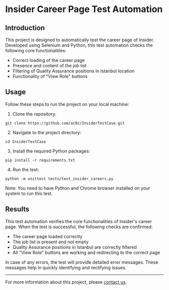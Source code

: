# Insider Career Page Test Automation

## Introduction

This project is designed to automatically test the career page of Insider. Developed using Selenium and Python, this test automation checks the following core functionalities:

- Correct loading of the career page
- Presence and content of the job list
- Filtering of Quality Assurance positions in Istanbul location
- Functionality of "View Role" buttons

## Usage

Follow these steps to run the project on your local machine:

1. Clone the repository:
```
git clone https://github.com/ac0z/InsiderTestCase.git
```
2. Navigate to the project directory:

```
cd InsiderTestCase
```
3. Install the required Python packages:
```
pip install -r requirements.txt
```

4. Run the test:
```
python -m unittest tests/test_insider_careers.py
```

Note: You need to have Python and Chrome browser installed on your system to run this test.

## Results

This test automation verifies the core functionalities of Insider's career page. When the test is successful, the following checks are confirmed:

- The career page loaded correctly
- The job list is present and not empty
- Quality Assurance positions in Istanbul are correctly filtered
- All "View Role" buttons are working and redirecting to the correct page

In case of any errors, the test will provide detailed error messages. These messages help in quickly identifying and rectifying issues.

---

For more information about this project, please [contact us](mailto:alicemozkara@gmail.com).

